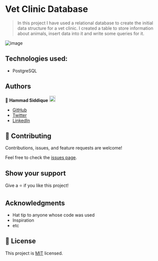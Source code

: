 # Vet Clinic Database

> In this project I have used a relational database to create the initial data structure for a vet clinic. I created a table to store information about animals, insert data into it and write some queries for it. 

![image](https://user-images.githubusercontent.com/67911212/179798585-31538080-3edc-4422-bcc6-3fb4fd29b1fd.png)

## Technologies used:
- PostgreSQL

## Authors

👤 **Hammad Siddique** <img src="https://emojis.slackmojis.com/emojis/images/1531849430/4246/blob-sunglasses.gif?1531849430" width="20"/>

  - [GitHub](https://github.com/HammadSiddique)
  - [Twitter](https://twitter.com/hs_devv)
  - [LinkedIn](https://www.linkedin.com/in/-hammadsiddique/)


## 🤝 Contributing

Contributions, issues, and feature requests are welcome!

Feel free to check the [issues page](../../issues/).

## Show your support

Give a ⭐️ if you like this project!

## Acknowledgments

- Hat tip to anyone whose code was used
- Inspiration
- etc

## 📝 License

This project is [MIT](./MIT.md) licensed.
